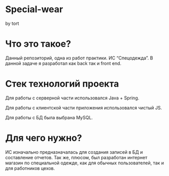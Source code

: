 # Special-wear

by tort

# Что это такое?

Данный репозиторий, одна из работ практики. ИС “Cпецодежда”. В данной задаче я разработал как back так и front end.

# Стек технологий проекта

Для работы с серверной части использовался Java + Spring.

Для работы с клиентской части приложения использовался чистый JS. 

Для работы с БД была выбрана MySQL.

# Для чего нужно?

ИС изначально предназначалась для создания записей в БД и составление отчетов. Так же, плюсом, был разработан интернет магазин по специальной одежде, как для обычных пользователей, так и для работников цехов.
